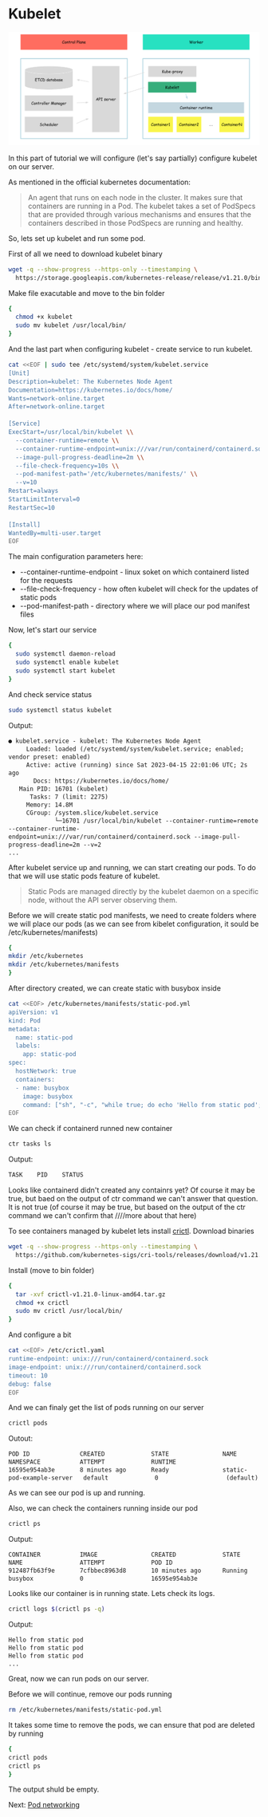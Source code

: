 # Kubelet

![image](./img/02_cluster_architecture_kubelet.png "Kubelet")

In this part of tutorial we will configure (let's say partially) configure kubelet on our server.

As mentioned in the official kubernetes documentation:
> An agent that runs on each node in the cluster. It makes sure that containers are running in a Pod.
> The kubelet takes a set of PodSpecs that are provided through various mechanisms and ensures that the containers described in those PodSpecs are running and healthy.

So, lets set up kubelet and run some pod.

First of all we need to download kubelet binary

```bash
wget -q --show-progress --https-only --timestamping \
  https://storage.googleapis.com/kubernetes-release/release/v1.21.0/bin/linux/amd64/kubelet
```

Make file exacutable and move to the bin folder

```bash
{
  chmod +x kubelet 
  sudo mv kubelet /usr/local/bin/
}
```

And the last part when configuring kubelet - create service to run kubelet.

```bash
cat <<EOF | sudo tee /etc/systemd/system/kubelet.service
[Unit]
Description=kubelet: The Kubernetes Node Agent
Documentation=https://kubernetes.io/docs/home/
Wants=network-online.target
After=network-online.target

[Service]
ExecStart=/usr/local/bin/kubelet \\
  --container-runtime=remote \\
  --container-runtime-endpoint=unix:///var/run/containerd/containerd.sock \\
  --image-pull-progress-deadline=2m \\
  --file-check-frequency=10s \\
  --pod-manifest-path='/etc/kubernetes/manifests/' \\
  --v=10
Restart=always
StartLimitInterval=0
RestartSec=10

[Install]
WantedBy=multi-user.target
EOF
```

The main configuration parameters here:
- --container-runtime-endpoint - linux soket on which containerd listed for the requests
- --file-check-frequency - how often kubelet will check for the updates of static pods
- --pod-manifest-path - directory where we will place our pod manifest files

Now, let's start our service
```bash
{
  sudo systemctl daemon-reload
  sudo systemctl enable kubelet
  sudo systemctl start kubelet
}
```

And check service status
```bash
sudo systemctl status kubelet
```

Output:
```
● kubelet.service - kubelet: The Kubernetes Node Agent
     Loaded: loaded (/etc/systemd/system/kubelet.service; enabled; vendor preset: enabled)
     Active: active (running) since Sat 2023-04-15 22:01:06 UTC; 2s ago
       Docs: https://kubernetes.io/docs/home/
   Main PID: 16701 (kubelet)
      Tasks: 7 (limit: 2275)
     Memory: 14.8M
     CGroup: /system.slice/kubelet.service
             └─16701 /usr/local/bin/kubelet --container-runtime=remote --container-runtime-endpoint=unix:///var/run/containerd/containerd.sock --image-pull-progress-deadline=2m --v=2
...
```

After kubelet service up and running, we can start creating our pods.
To do that we will use static pods feature of kubelet.
> Static Pods are managed directly by the kubelet daemon on a specific node, without the API server observing them. 

Before we will create static pod manifests, we need to create folders where we will place our pods (as we can see from kibelet configuration, it sould be /etc/kubernetes/manifests)

```bash
{
mkdir /etc/kubernetes
mkdir /etc/kubernetes/manifests
}
```

After directory created, we can create static with busybox inside 

```bash
cat <<EOF> /etc/kubernetes/manifests/static-pod.yml
apiVersion: v1
kind: Pod
metadata:
  name: static-pod
  labels:
    app: static-pod
spec:
  hostNetwork: true
  containers:
  - name: busybox
    image: busybox
    command: ["sh", "-c", "while true; do echo 'Hello from static pod'; sleep 5; done"]
EOF
```

We can check if containerd runned new container
```bash
ctr tasks ls
```

Output:
```bash
TASK    PID    STATUS
```

Looks like containerd didn't created any containrs yet? 
Of course it may be true, but baed on the output of ctr command we can't answer that question. It is not true (of course it may be true, but based on the output of the ctr command we can't confirm that ////more about that here)

To see containers managed by kubelet lets install [crictl](http://google.com/crictl).
Download binaries
```bash
wget -q --show-progress --https-only --timestamping \
  https://github.com/kubernetes-sigs/cri-tools/releases/download/v1.21.0/crictl-v1.21.0-linux-amd64.tar.gz
```

Install (move to bin folder)
```bash
{
  tar -xvf crictl-v1.21.0-linux-amd64.tar.gz
  chmod +x crictl 
  sudo mv crictl /usr/local/bin/
}
```
And configure a bit
```bash
cat <<EOF> /etc/crictl.yaml
runtime-endpoint: unix:///run/containerd/containerd.sock
image-endpoint: unix:///run/containerd/containerd.sock
timeout: 10
debug: false
EOF
```

And we can finaly get the list of pods running on our server
```bash
crictl pods
```

Outout:
```
POD ID              CREATED             STATE               NAME                        NAMESPACE           ATTEMPT             RUNTIME
16595e954ab3e       8 minutes ago       Ready               static-pod-example-server   default             0                   (default)
```

As we can see our pod is up and running.

Also, we can check the containers running inside our pod
```bash
crictl ps
```

Output:
```
CONTAINER           IMAGE               CREATED             STATE               NAME                ATTEMPT             POD ID
912487fb63f9e       7cfbbec8963d8       10 minutes ago      Running             busybox             0                   16595e954ab3e
```

Looks like our container is in running state.
Lets check its logs.
```bash
crictl logs $(crictl ps -q)
```

Output:
```
Hello from static pod
Hello from static pod
Hello from static pod
...
```

Great, now we can run pods on our server.

Before we will continue, remove our pods running
```bash
rm /etc/kubernetes/manifests/static-pod.yml
```

It takes some time to remove the pods, we can ensure that pod are deleted by running 
```bash
{
crictl pods
crictl ps
}
```

The output shuld be empty.

Next: [Pod networking](./03-pod-networking.md)
